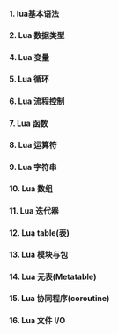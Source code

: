 #### 1. lua基本语法
#### 2. Lua 数据类型
#### 4. Lua 变量
#### 5. Lua 循环
#### 6. Lua 流程控制
#### 7. Lua 函数
#### 8. Lua 运算符
#### 9. Lua 字符串
#### 10. Lua 数组
#### 11. Lua 迭代器
#### 12. Lua table(表)
#### 13. Lua 模块与包
#### 14. Lua 元表(Metatable)
#### 15. Lua 协同程序(coroutine)
#### 16. Lua 文件 I/O